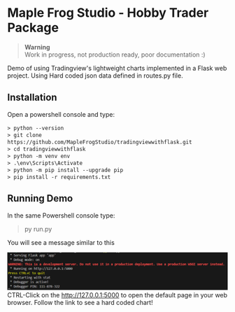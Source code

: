 # Maple Frog Studio - Hobby Trader Package 
>**Warning**  
>Work in progress, not production ready, poor documentation :)  

Demo of using Tradingview's lightweight charts implemented in a Flask web project. 
Using Hard coded json data defined in routes.py file.  

## Installation  
Open a powershell console and type:
```  
> python --version  
> git clone https://github.com/MapleFrogStudio/tradingviewwithflask.git
> cd tradingviewwithflask
> python -m venv env
> .\env\Scripts\Activate  
> python -m pip install --upgrade pip
> pip install -r requirements.txt
```

## Running Demo  
In the same Powershell console type:
> py run.py  

You will see a message similar to this  

![alt text](img/flaskip.png)  
CTRL-Click on the http://127.0.0.1:5000 to open the default page in your web browser. Follow the link to see a hard coded chart!
